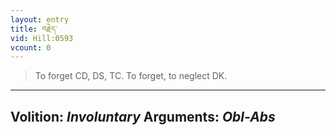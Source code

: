 ```yaml
---
layout: entry
title: བརྗེད་
vid: Hill:0593
vcount: 0
---
```

> To forget CD, DS, TC\. To forget, to neglect DK\.

---
Volition: _Involuntary_
Arguments: _Obl-Abs_
---


